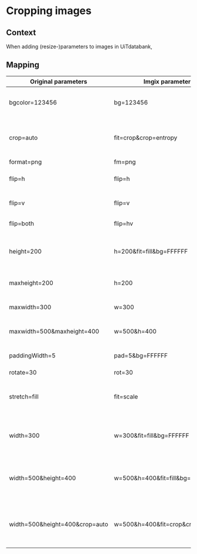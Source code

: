 ---
---

# Cropping images 
## Context
When adding (resize-)parameters to images in UiTdatabank, 

## Mapping 
| Original parameters | Imgix parameters | Description | 
| --- | --- | --- | 
| bgcolor=123456 | bg=123456 | Hex code (6-char). Sets the background/whitespace color. |
| crop=auto | fit=crop&crop=entropy | Crop the image to the size specified by width and height. Centers and minimally crops to preserve aspect ratio. |
| format=png | fm=png | Change format. |
| flip=h | flip=h | Flips the image (horizontally) after resizing. |
| flip=v | flip=v | Flips the image (vertically) after resizing. |
| flip=both | flip=hv | Flips the image after resizing. |
| height=200 | h=200&fit=fill&bg=FFFFFF | Force the height to certain dimensions. Whitespace will be added if the aspect ratio is different. |
| maxheight=200 | h=200 | Fit the image within the specified bounds. (Most often used) |
| maxwidth=300 | w=300 | Fit the image within the specified bounds. (Most often used) |
| maxwidth=500&maxheight=400 | w=500&h=400 | Fit the image within the specified bounds. (Most often used) |
| paddingWidth=5 | pad=5&bg=FFFFFF | paddingColor defaults to bgcolor, which defaults to white. |
| rotate=30 | rot=30 | Rotate the image. |
| stretch=fill | fit=scale | Stretches the image to width and height if both are specified. This is the only way to lose aspect ratio. |
| width=300 | w=300&fit=fill&bg=FFFFFF | Force the width to certain dimensions. Whitespace will be added if the aspect ratio is different. |
| width=500&height=400 | w=500&h=400&fit=fill&bg=FFFFFF | Force the width and/or height to certain dimensions. Whitespace will be added if the aspect ratio is different. |
| width=500&height=400&crop=auto | w=500&h=400&fit=crop&crop=entropy | Force the width and/or height to certain dimensions. Whitespace will be added if the aspect ratio is different. |
